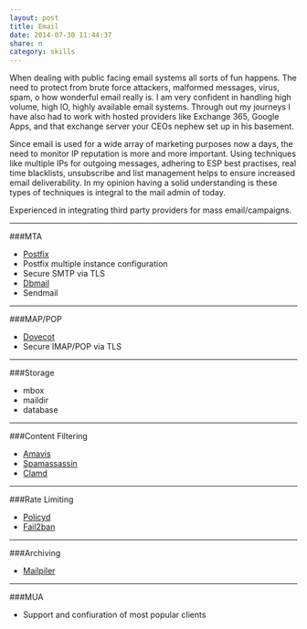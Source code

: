 ```yaml
---
layout: post
title: Email
date: 2014-07-30 11:44:37
share: n
category: skills
---
```


When dealing with public facing email systems all sorts of fun happens. The need to protect from brute force attackers, malformed messages, virus, spam, o how wonderful email really is.
I am very confident in handling high volume, high IO, highly available email systems. Through out my journeys I have also had to work with hosted providers like Exchange 365, Google Apps, and that exchange server your CEOs nephew set up in his basement.

Since email is used for a wide array of marketing purposes now a days, the need to monitor IP reputation is more and more important. Using techniques like multiple IPs for outgoing messages, adhering to ESP best practises, real time blacklists, unsubscribe and list management helps to ensure increased email deliverability. In my opinion having a solid understanding is these types of techniques is integral to the mail admin of today.

Experienced in integrating third party providers for mass email/campaigns.

---

###MTA

- [Postfix](http://www.postfix.org/)
- Postfix multiple instance configuration
- Secure SMTP via TLS
- [Dbmail](http://www.dbmail.org/)
- Sendmail

---

###MAP/POP

- [Dovecot](http://www.dovecot.org/)
- Secure IMAP/POP via TLS

---

###Storage

- mbox
- maildir
- database

---

###Content Filtering

- [Amavis](http://www.amavis.org/)
- [Spamassassin](http://spamassassin.apache.org/)
- [Clamd](http://www.clamav.net/lang/en/)

---

###Rate Limiting

- [Policyd](https://www.policyd.org/)
- [Fail2ban](http://www.fail2ban.org/wiki/index.php/Main_Page)

---

###Archiving

- [Mailpiler](http://www.mailpiler.org/en/index.html)

---

###MUA

- Support and confiuration of most popular clients
